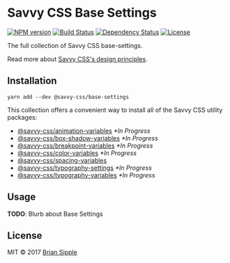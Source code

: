# Savvy CSS Base Settings

[![NPM version][npm-image]][npm-url] 
[![Build Status][circle-image]][circle-url] 
[![Dependency Status][daviddm-image]][daviddm-url]
[![License][license-badge]][license-badge-url]

The full collection of Savvy CSS base-settings.

Read more about [Savvy CSS's design principles](https://github.com/savvy-css/savvy/doc).


## Installation

```shell
yarn add --dev @savvy-css/base-settings
``` 

This collection offers a convenient way to install all of the Savvy CSS utility packages:

- [@savvy-css/animation-variables](https://github.com/savvy-css/animation-variables/) _\*In Progress_
- [@savvy-css/box-shadow-variables](https://github.com/savvy-css/box-shadow-variables/) _\*In Progress_
- [@savvy-css/breakpoint-variables](https://github.com/savvy-css/breakpoint-variables/) _\*In Progress_
- [@savvy-css/color-variables](https://github.com/savvy-css/color-variables/) _\*In Progress_
- [@savvy-css/spacing-variables](https://github.com/savvy-css/spacing-variables/)
- [@savvy-css/typography-settings](https://github.com/savvy-css/typography-settings/) _\*In Progress_
- [@savvy-css/typography-variables](https://github.com/savvy-css/typography-variables/) _\*In Progress_

## Usage

**TODO**: Blurb about Base Settings

## License

MIT © 2017 [Brian Sipple](https://github.com/BrianSipple)


[npm-image]: https://img.shields.io/npm/v/@savvy-css/base-settings.svg
[npm-url]: https://www.npmjs.com/package/@savvy-css/base-settings
[circle-image]: https://circleci.com/gh/savvy-css/base-settings/tree/master.svg?style=svg&circle-token={{CIRCLE_TOKEN}}
[circle-url]: https://circleci.com/gh/savvy-css/base-settings/tree/master
[daviddm-image]: https://david-dm.org/savvy-css/base-settings.svg?theme=shields.io
[daviddm-url]: https://david-dm.org/savvy-css/base-settings
[license-badge]: https://img.shields.io/npm/l/@savvy-css/base-settings.svg
[license-badge-url]: LICENSE